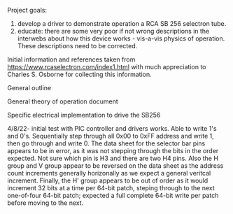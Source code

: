 Project goals:
1. develop a driver to demonstrate  operation a RCA SB 256 selectron tube.
2. educate:  there are some very poor if not wrong descriptions in the interwebs about how this device works - vis-a-vis physics of operation.  These descriptions need to be corrected.

Initial information  and references taken from https://www.rcaselectron.com/index1.html with much appreciation to Charles S. Osborne for collecting this information.

General outline

General theory of operation document

Specific electrical implementation to drive the SB256

4/8/22- initial test with PIC controller and drivers works.  Able to write 1's and 0's.  Sequentially step through all 0x00 to 0xFF address and write 1, then go through and write 0.  The data sheet for the selector bar pins appears to be in error, as it was not stepping through the bits in the order expected. Not sure which pin is H3 and there are two H4 pins.  Also the H group and V group appear to be reversed on the data sheet as the address count increments generally horizonally as we expect a general veritcal increment. Finally, the H' group appears to be out of order as it would increment 32 bits at a time per 64-bit patch, steping through to the next one-of-four 64-bit patch; expected a full complete 64-bit write per patch before moving to the next. 
